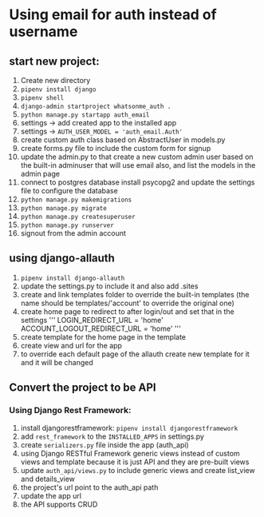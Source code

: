 # Using email for auth instead of username

## start new project:
1. Create new directory
2. `pipenv install django`
3. `pipenv shell`
4. `django-admin startproject whatsonme_auth .`
5. `python manage.py startapp auth_email`
6. settings -> add created app to the installed app
7. settings -> `AUTH_USER_MODEL = 'auth_email.Auth'`
8. create custom auth class based on AbstractUser in models.py
9. create forms.py file to include the custom form for signup
10. update the admin.py to that create a new custom admin user based on the built-in adminuser that will use email also, and list the models in the admin page
11. connect to postgres database
    install psycopg2 and update the settings file to configure the database
11. `python manage.py makemigrations`
12. `python manage.py migrate`
13. `python manage.py createsuperuser`
14. `python manage.py runserver`
15. signout from the admin account

## using django-allauth
1. `pipenv install django-allauth`
2. update the settings.py to include it and also add .sites
3. create and link templates folder to override the built-in templates (the name should be templates/'account' to override the original one)
4. create home page to redirect to after login/out and set that in the settings
    ''' 
        LOGIN_REDIRECT_URL = 'home'
        ACCOUNT_LOGOUT_REDIRECT_URL = 'home'
    '''
5. create template for the home page in the template
6. create view and url for the app
7. to override each default page of the allauth create new template for it and it will be changed

## Convert the project to be API
### Using Django Rest Framework:

1. install djangorestframework:
    `pipenv install djangorestframework`
2. add `rest_framework` to the `INSTALLED_APPS` in settings.py
3. create `serializers.py` file inside the app (auth_api)
4. using Django RESTful Framework generic views instead of custom views and template because it is just API and they are pre-built views
5. update `auth_api/views.py` to include generic views and create list_view and details_view
6. the project's url point to the auth_api path
7. update the app url 
8. the API supports CRUD